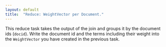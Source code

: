 ```yaml
--- 
layout: default 
title:  "Reduce: WeightVector per Document."
---
```





This reduce task takes the output of the join and groups it by the document ids (`docid`).
Write the document id and the terms including their weight into the `WeightVector` you have created in the previous task.